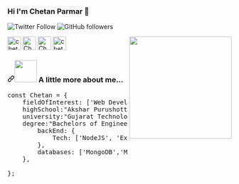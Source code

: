 ### Hi I'm Chetan Parmar 👋
<img src="https://camo.githubusercontent.com/6442c10c2406fd7108111f4508b3948ec068b2007cba61affba08cfbd37c5eeb/68747470733a2f2f696d672e736869656c64732e696f2f747769747465722f666f6c6c6f772f4372617a797465646479583f6c6162656c3d466f6c6c6f77" alt="Twitter Follow" data-canonical-src="https://img.shields.io/twitter/follow/CrazyteddyX?label=Follow" style="max-width: 100%;">  <img src="https://camo.githubusercontent.com/a84370c3987b596f752e297fdbb1c41ac39ae8290b9b526416ecf3555e17f137/68747470733a2f2f696d672e736869656c64732e696f2f6769746875622f666f6c6c6f776572732f4e747368656d626f2d486c6f6e6777616e65313f6c6162656c3d466f6c6c6f77267374796c653d736f6369616c" alt="GitHub followers" data-canonical-src="https://img.shields.io/github/followers/Ntshembo-Hlongwane1?label=Follow&amp;style=social" style="max-width: 100%;">

<a href="https://twitter.com/chetancp01/" rel="nofollow">
 <img align="center" src="https://camo.githubusercontent.com/c58e07fb34a45fd051183258b5860608dd86ac98dd151d0522e0575966082b88/68747470733a2f2f63646e2e6a7364656c6976722e6e65742f6e706d2f73696d706c652d69636f6e7340332e302e312f69636f6e732f747769747465722e737667" alt="chetancp01" height="30" width="30" data-canonical-src="https://cdn.jsdelivr.net/npm/simple-icons@3.0.1/icons/twitter.svg" style="max-width: 100%;"></a>  <a href="https://www.linkedin.com/in/chetancp/" rel="nofollow"><img align="center" src="https://camo.githubusercontent.com/28bbd2596707954793abeff9eb24d343c1c78b7bf184b90294b4b190c6097a65/68747470733a2f2f63646e2e6a7364656c6976722e6e65742f6e706d2f73696d706c652d69636f6e7340332e302e312f69636f6e732f6c696e6b6564696e2e737667" alt="Chetan Parmar" height="30" width="30" data-canonical-src="https://cdn.jsdelivr.net/npm/simple-icons@3.0.1/icons/linkedin.svg" style="max-width: 100%;"></a>  <a href="https://stackoverflow.com/users/12879113/chetan-cp" rel="nofollow"><img align="center" src="https://camo.githubusercontent.com/bd44ccfd9dad8d42fb19cacdac1ce3d2da666127da16876455a661988cf65f5d/68747470733a2f2f63646e2e6a7364656c6976722e6e65742f6e706d2f73696d706c652d69636f6e7340332e302e312f69636f6e732f737461636b6f766572666c6f772e737667" alt="Chetan Parmar" height="30" width="30" data-canonical-src="https://cdn.jsdelivr.net/npm/simple-icons@3.0.1/icons/stackoverflow.svg" style="max-width: 100%;"></a>  <a href="https://www.instagram.com/chetancp_/" rel="nofollow"><img align="center" src="https://camo.githubusercontent.com/aecaf87326884e8b0466bb799265a13fee7586246ebda3e066cb7fad82a1fd23/68747470733a2f2f63646e2e6a7364656c6976722e6e65742f6e706d2f73696d706c652d69636f6e7340332e302e312f69636f6e732f696e7374616772616d2e737667" alt="chetancp_" height="30" width="30" data-canonical-src="https://cdn.jsdelivr.net/npm/simple-icons@3.0.1/icons/instagram.svg" style="max-width: 100%;"></a>
 <a target="_blank" rel="noopener noreferrer" href="https://camo.githubusercontent.com/992babdffd8c74a1502de375fbdf7e4d54773242/68747470733a2f2f6d656469612e67697068792e636f6d2f6d656469612f53576f536b4e36447854737a71494b4571762f67697068792e676966"><img align="right" src="https://camo.githubusercontent.com/992babdffd8c74a1502de375fbdf7e4d54773242/68747470733a2f2f6d656469612e67697068792e636f6d2f6d656469612f53576f536b4e36447854737a71494b4571762f67697068792e676966" width="230" style="max-width: 100%;"></a>
<h3 dir="auto"><a id="user-content--a-little-more-about-me" class="anchor" aria-hidden="true" href="#-a-little-more-about-me"><svg class="octicon octicon-link" viewBox="0 0 16 16" version="1.1" width="16" height="16" aria-hidden="true"><path fill-rule="evenodd" d="M7.775 3.275a.75.75 0 001.06 1.06l1.25-1.25a2 2 0 112.83 2.83l-2.5 2.5a2 2 0 01-2.83 0 .75.75 0 00-1.06 1.06 3.5 3.5 0 004.95 0l2.5-2.5a3.5 3.5 0 00-4.95-4.95l-1.25 1.25zm-4.69 9.64a2 2 0 010-2.83l2.5-2.5a2 2 0 012.83 0 .75.75 0 001.06-1.06 3.5 3.5 0 00-4.95 0l-2.5 2.5a3.5 3.5 0 004.95 4.95l1.25-1.25a.75.75 0 00-1.06-1.06l-1.25 1.25a2 2 0 01-2.83 0z"></path></svg></a><a target="_blank" rel="noopener noreferrer" href="https://camo.githubusercontent.com/be37cdc8f930300096c506ad4574eaae977c48fbb2705cfcb92f4eeab8282c7a/68747470733a2f2f6d656469612e67697068792e636f6d2f6d656469612f56674344417a634b767352364f4d307557672f67697068792e676966"><img src="https://camo.githubusercontent.com/be37cdc8f930300096c506ad4574eaae977c48fbb2705cfcb92f4eeab8282c7a/68747470733a2f2f6d656469612e67697068792e636f6d2f6d656469612f56674344417a634b767352364f4d307557672f67697068792e676966" width="50" data-canonical-src="https://media.giphy.com/media/VgCDAzcKvsR6OM0uWg/giphy.gif" style="max-width: 100%;"></a> A little more about me...</h3>

<pre><span class="pl-k">const</span> <span class="pl-v">Chetan</span> <span class="pl-c1">=</span> <span class="pl-kos">{</span>
    <span class="pl-c1">fieldOfInterest</span>: <span class="pl-kos">[</span><span class="pl-s">'Web Development'</span><span class="pl-kos">,</span><span class="pl-s">'API Development'</span><span class="pl-kos">,</span> <span class="pl-s">'System Design'</span><span class="pl-kos">,</span> <span class="pl-s">'Competitive Programming'</span><span class="pl-kos">]</span><span class="pl-kos">,</span>
    <span class="pl-c1">highSchool</span>:<span class="pl-s">"Akshar Purushottam Vidyalaya"</span><span class="pl-kos">,</span>
    <span class="pl-c1">university</span>:<span class="pl-s">"Gujarat Technological University"</span><span class="pl-kos">,</span>
    <span class="pl-c1">degree</span>:<span class="pl-s">"Bachelors of Engineering (Information Technology)"</span><span class="pl-kos">,</span>
        <span class="pl-c1">backEnd</span>: <span class="pl-kos">{</span>
            <span class="pl-c1">Tech</span>: <span class="pl-kos">[</span><span class="pl-s">'NodeJS'</span><span class="pl-kos">,</span> <span class="pl-s">'Express'</span><span class="pl-kos">,</span><span class="pl-s">'PHP'</span><span class="pl-kos">,</span><span class="pl-s">'C++'</span><span class="pl-kos">]</span><span class="pl-kos">,</span>   
        <span class="pl-kos">}</span><span class="pl-kos">,</span>
        <span class="pl-c1">databases</span>: <span class="pl-kos">[</span><span class="pl-s">'MongoDB'</span><span class="pl-kos">,</span><span class="pl-s">'MySQL'</span><span class="pl-kos">]</span><span class="pl-kos">,</span>
    <span class="pl-kos">}</span><span class="pl-kos">,</span>
    
<span class="pl-kos">}</span><span class="pl-kos">;</span></pre>
